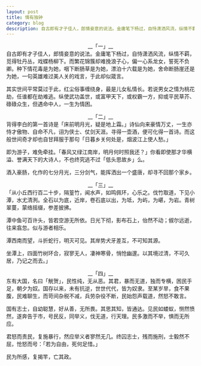 ```yaml
---
layout: post
title: 情有独钟
category: blog
description: 自古即有才子佳人，郎情妾意的说法。金庸笔下杨过，自恃潇洒风流，纵情不羁，觅得牡丹丛，戏蝶杨柳下。而繁花锦簇却难挽浪子心，偏一心系龙女，誓死不负卿。种下情花毒是为她，咽下断肠草是为她，漂泊十六载是为她，舍命断肠崖还是为她，一句英雄难过美人关的戏言······
---
```

<center>__「一」__</center>   
自古即有才子佳人，郎情妾意的说法。金庸笔下杨过，自恃潇洒风流，纵情不羁，觅得牡丹丛，戏蝶杨柳下。而繁花锦簇却难挽浪子心，偏一心系龙女，誓死不负卿。种下情花毒是为她，咽下断肠草是为她，漂泊十六载是为她，舍命断肠崖还是为她，一句英雄难过美人关的戏言，于此却似箴言。

其实世间平常莫过于此，红尘俗事缠绕身，最是儿女私情长。若说男女之情为桃花劫，任谁都在劫难逃。纵使武功盖世，或富甲天下，或权霸一方，抑或平民草芥、碌碌众生，但遇命中人，一生为情困。	

<center>__「二」__</center>  
背得李白的第一首诗是「床前明月光，疑是地上霜。」诗仙向来豪情万丈，一生亦恃才傲物、自命不凡，诩为侠士、仗剑天涯。寻得一壶酒，便可化得一首诗。而这般世间奇才却也自甘拜服于那句「日暮乡关何处是，烟波江上使人愁。」

即为游子，难免牵挂。「春风又绿江南岸，明月何时照我还？」你看即使那才华横溢、誉满天下的大诗人，不也终究逃不过「低头思故乡」么。		

酒入豪肠，化作的七分月光，三分剑气，能挥洒出一个盛唐，却寻不回那个家乡。 

<center>__「三」__</center>  
「从小丘西行百二十步，隔篁竹，闻水声，如鸣佩环，心乐之。伐竹取道，下见小潭，水尤清洌。全石以为底，近岸，卷石底以出，为坻，为屿，为嵁，为岩。青树翠蔓，蒙络摇缀，参差披拂。	

潭中鱼可百许头，皆若空游无所依。日光下彻，影布石上，佁然不动；俶尔远逝，往来翕忽。似与游者相乐。

潭西南而望，斗折蛇行，明灭可见。其岸势犬牙差互，不可知其源。		

坐潭上，四面竹树环合，寂寥无人，凄神寒骨，悄怆幽邃。以其境过清，不可久居，乃记之而去。」


<center>__「四」__</center>  
东有大国，名曰「觥贺」，民性纯，无从恶。其君，暴而无道，独而专横，困民手足，朝夕为奴。国存以来，未有抗逆，世世代代，皆为奴隶。至某岁旱，食不果腹，民难聊生，而苛间杂税不减，兵劳杂役不断，民始怨声载道，然怒不敢言。		

国有志士，自幼聪慧，好从善，无所畏。其思其知，皆通达。见民如蝼蚁，恻然愤然，遂奔告于市，号民反，同举义，伐无道，行天理。民多激而不举，惧而无所应。			

君怒而责民，复施暴行，然应举义者寥然无几。终囚志士，残而施刑，士毅然不屈，怆怒而号：「若为自由，死何足惜。」
	
民为所感，复揭竿，亡其政。